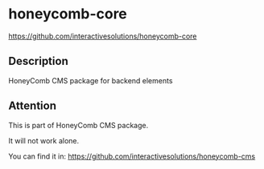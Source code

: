 # honeycomb-core
https://github.com/interactivesolutions/honeycomb-core

## Description

HoneyComb CMS package for backend elements

## Attention

This is part of HoneyComb CMS package.

It will not work alone.

You can find it in:
https://github.com/interactivesolutions/honeycomb-cms
